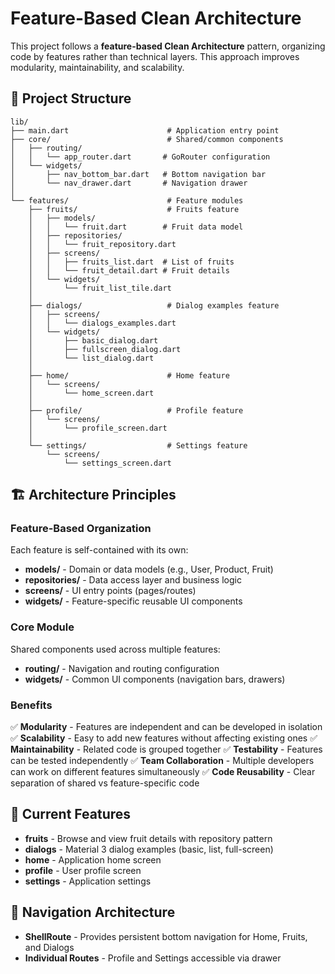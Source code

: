 # Feature-Based Clean Architecture

This project follows a **feature-based Clean Architecture** pattern, organizing code by features rather than technical layers. This approach improves modularity, maintainability, and scalability.

## 📁 Project Structure

```
lib/
├── main.dart                      # Application entry point
├── core/                          # Shared/common components
│   ├── routing/
│   │   └── app_router.dart       # GoRouter configuration
│   └── widgets/
│       ├── nav_bottom_bar.dart   # Bottom navigation bar
│       └── nav_drawer.dart       # Navigation drawer
│
└── features/                      # Feature modules
    ├── fruits/                    # Fruits feature
    │   ├── models/
    │   │   └── fruit.dart        # Fruit data model
    │   ├── repositories/
    │   │   └── fruit_repository.dart
    │   ├── screens/
    │   │   ├── fruits_list.dart  # List of fruits
    │   │   └── fruit_detail.dart # Fruit details
    │   └── widgets/
    │       └── fruit_list_tile.dart
    │
    ├── dialogs/                   # Dialog examples feature
    │   ├── screens/
    │   │   └── dialogs_examples.dart
    │   └── widgets/
    │       ├── basic_dialog.dart
    │       ├── fullscreen_dialog.dart
    │       └── list_dialog.dart
    │
    ├── home/                      # Home feature
    │   └── screens/
    │       └── home_screen.dart
    │
    ├── profile/                   # Profile feature
    │   └── screens/
    │       └── profile_screen.dart
    │
    └── settings/                  # Settings feature
        └── screens/
            └── settings_screen.dart
```

## 🏗️ Architecture Principles

### Feature-Based Organization
Each feature is self-contained with its own:
- **models/** - Domain or data models (e.g., User, Product, Fruit)
- **repositories/** - Data access layer and business logic
- **screens/** - UI entry points (pages/routes)
- **widgets/** - Feature-specific reusable UI components

### Core Module
Shared components used across multiple features:
- **routing/** - Navigation and routing configuration
- **widgets/** - Common UI components (navigation bars, drawers)

### Benefits

✅ **Modularity** - Features are independent and can be developed in isolation
✅ **Scalability** - Easy to add new features without affecting existing ones
✅ **Maintainability** - Related code is grouped together
✅ **Testability** - Features can be tested independently
✅ **Team Collaboration** - Multiple developers can work on different features simultaneously
✅ **Code Reusability** - Clear separation of shared vs feature-specific code


## 🎯 Current Features

- **fruits** - Browse and view fruit details with repository pattern
- **dialogs** - Material 3 dialog examples (basic, list, full-screen)
- **home** - Application home screen
- **profile** - User profile screen
- **settings** - Application settings

## 🔗 Navigation Architecture

- **ShellRoute** - Provides persistent bottom navigation for Home, Fruits, and Dialogs
- **Individual Routes** - Profile and Settings accessible via drawer